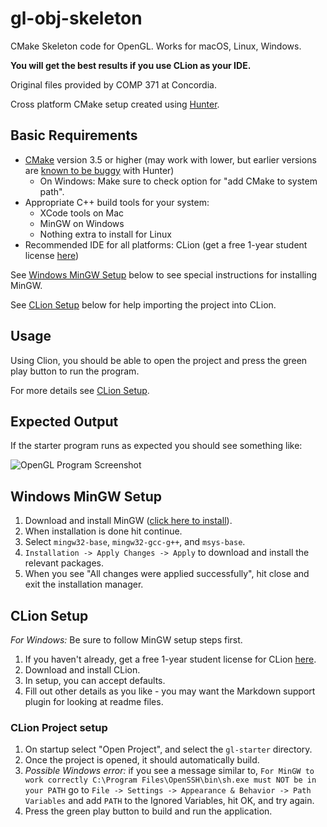 # gl-obj-skeleton

CMake Skeleton code for OpenGL. Works for macOS, Linux, Windows.

**You will get the best results if you use CLion as your IDE.**

Original files provided by COMP 371 at Concordia.

Cross platform CMake setup created using [Hunter](https://github.com/ruslo/hunter).

## Basic Requirements

* [CMake](https://cmake.org) version 3.5 or higher (may work with lower, but earlier versions are [known to be buggy](https://docs.hunter.sh/en/latest/quick-start/cmake.html) with Hunter)
    * On Windows: Make sure to check option for "add CMake to system path".
* Appropriate C++ build tools for your system:
    * XCode tools on Mac
    * MinGW on Windows
    * Nothing extra to install for Linux
* Recommended IDE for all platforms: CLion (get a free 1-year student license [here](https://www.jetbrains.com/shop/eform/students))

See [Windows MinGW Setup](#markdown-header-windows-mingw-setup) below to see special instructions for installing MinGW.

See [CLion Setup](#markdown-header-clion-setup) below for help importing the project into CLion.

## Usage

Using Clion, you should be able to open the project and press the green play button to run the program.

For more details see [CLion Setup](#markdown-header-clion-project-setup).

## Expected Output

If the starter program runs as expected you should see something like:

![OpenGL Program Screenshot](triangle_program.jpg)

## Windows MinGW Setup

1. Download and install MinGW ([click here to install](http://www.mingw.org/download/installer?)).
2. When installation is done hit continue.
3. Select `mingw32-base`, `mingw32-gcc-g++`, and `msys-base`.
4. `Installation -> Apply Changes -> Apply` to download and install the relevant packages.
5. When you see "All changes were applied successfully", hit close and exit the installation manager.

## CLion Setup

*For Windows:* Be sure to follow MinGW setup steps first.

1. If you haven't already, get a free 1-year student license for CLion [here](https://www.jetbrains.com/shop/eform/students).
2. Download and install CLion.
3. In setup, you can accept defaults.
4. Fill out other details as you like - you may want the Markdown support plugin for looking at readme files.

### CLion Project setup
1. On startup select "Open Project", and select the `gl-starter` directory.
2. Once the project is opened, it should automatically build.
4. *Possible Windows error:* if you see a message similar to, `For MinGW to work correctly C:\Program Files\OpenSSH\bin\sh.exe must NOT be in your PATH` go to `File -> Settings -> Appearance & Behavior -> Path Variables` and add `PATH` to the Ignored Variables, hit OK, and try again.
5. Press the green play button to build and run the application.
